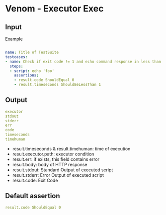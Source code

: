 # Venom - Executor Exec



## Input

Example

```yaml

name: Title of TestSuite
testcases:
- name: Check if exit code != 1 and echo command response in less than 1s
  steps:
  - script: echo 'foo'
    assertions:
    - result.code ShouldEqual 0
    - result.timeseconds ShouldBeLessThan 1

```


## Output

```yaml
executor
stdout
stderr
err
code
timeseconds
timehuman
```

- result.timeseconds & result.timehuman: time of execution
- result.executor.path: executor condition
- result.err: if exists, this field contains error
- result.body: body of HTTP response
- result.stdout: Standard Output of executed script
- result.stderr: Error Output of executed script
- result.code: Exit Code

## Default assertion

```yaml
result.code ShouldEqual 0
```

